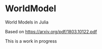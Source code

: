 # WorldModel
World Models in Julia

Based on https://arxiv.org/pdf/1803.10122.pdf

This is a work in progress
